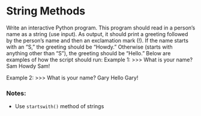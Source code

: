 # String Methods
Write an interactive Python program. This program should read 
in a person’s name as a string (use input). 
As output, it should print a greeting followed by the person’s name and then an exclamation mark (!). 
If the name starts with an “S,” the greeting should be “Howdy.” 
Otherwise (starts with anything other than “S”), the greeting should be “Hello.” Below are examples of how the script should run: 
Example 1: >>> What is your name? Sam 
Howdy Sam! 
 
Example 2: >>> What is your name? Gary 
Hello Gary!

### Notes:
- Use `startswith()` method of strings